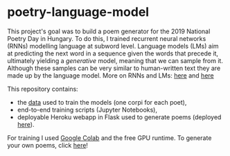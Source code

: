 # poetry-language-model
This project's goal was to build a poem generator for the 2019 National Poetry Day in Hungary. To do this, I trained recurrent neural networks (RNNs) modelling language at subword level. Language models (LMs) aim at predicting the next word in a sequence given the words that precede it, ultimately yielding a _generative_ model, meaning that we can sample from it. Although these samples can be very similar to human-written text they are made up by the language model. More on RNNs and LMs: [here](http://karpathy.github.io/2015/05/21/rnn-effectiveness/) and [here](http://colah.github.io/posts/2015-08-Understanding-LSTMs/)

This repository contains:
* the [data](https://github.com/ben0it8/poetry-language-model/tree/master/data) used to train the models (one corpi for each poet),
* end-to-end training scripts (Jupyter Notebooks),
* deployable Heroku webapp in Flask used to generate poems (deployed [here](https://poetry-day.herokuapp.com/)).

For training I used [Google Colab](https://colab.research.google.com) and the free GPU runtime.
To generate your own poems, click [here](http://oddnumberofeyes.com/versgenerator/)!
